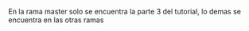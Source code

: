 En la rama master solo se encuentra la parte 3 del tutorial, lo demas se encuentra en las otras ramas
